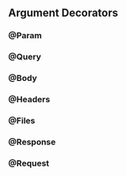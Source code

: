 ## Argument Decorators


### @Param

### @Query

### @Body

### @Headers

### @Files

### @Response

### @Request


